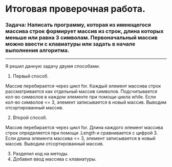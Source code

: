 # Итоговая проверочная работа.
### Задача: Написать программу, которая из имеющегося массива строк формирует массив из строк, длина которых меньше или равна 3 символам. Первоначальный массив можно ввести с клавиатуры или задать в начале выполнения алгоритма.
---
Я решил данную задачу двумя способами.

1. Первый способ.

Массив перебирается через цикл for. Каждый элемент массива строк рассматривается как отдельный массив символов. Подсчитывается кол-во символов в каждом элементе при помощи цикла while. Если кол-во символов <= 3, элемент записывается в новый массив. Выводим отсортированный массив.

2. Второй способ.

Массив перебирается через цикл for. Длина каждого элемент массива строк определяется при помощи .Length и сравнивается с цифрой 3. Если длина элемента массива <= 3, элемент записывается в новый массив. Выводим отсортированный массив.

3. Разделил код на методы.
4. Добавил ввод массива с клавиатуры.
